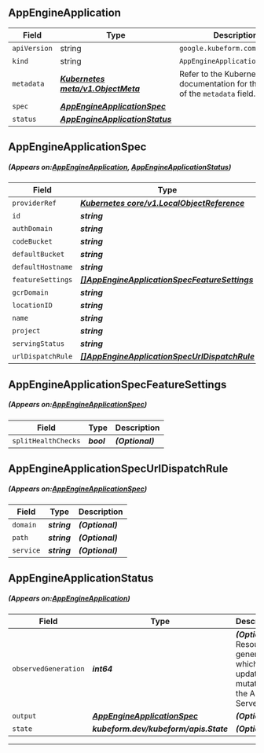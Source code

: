 ## AppEngineApplication
| Field | Type | Description |
| ------ | ----- | ----------- |
| `apiVersion` | string | `google.kubeform.com/v1alpha1` |
|    `kind` | string | `AppEngineApplication` |
| `metadata` | ***[Kubernetes meta/v1.ObjectMeta](https://kubernetes.io/docs/reference/generated/kubernetes-api/v1.13/#objectmeta-v1-meta)***|Refer to the Kubernetes API documentation for the fields of the `metadata` field.|
| `spec` | ***[AppEngineApplicationSpec](#AppEngineApplicationSpec)***||
| `status` | ***[AppEngineApplicationStatus](#AppEngineApplicationStatus)***||
## AppEngineApplicationSpec
##### (Appears on:[AppEngineApplication](#AppEngineApplication), [AppEngineApplicationStatus](#AppEngineApplicationStatus))
| Field | Type | Description |
| ------ | ----- | ----------- |
| `providerRef` | ***[Kubernetes core/v1.LocalObjectReference](https://kubernetes.io/docs/reference/generated/kubernetes-api/v1.13/#localobjectreference-v1-core)***||
| `id` | ***string***||
| `authDomain` | ***string***| ***(Optional)*** |
| `codeBucket` | ***string***| ***(Optional)*** |
| `defaultBucket` | ***string***| ***(Optional)*** |
| `defaultHostname` | ***string***| ***(Optional)*** |
| `featureSettings` | ***[[]AppEngineApplicationSpecFeatureSettings](#AppEngineApplicationSpecFeatureSettings)***| ***(Optional)*** |
| `gcrDomain` | ***string***| ***(Optional)*** |
| `locationID` | ***string***||
| `name` | ***string***| ***(Optional)*** |
| `project` | ***string***| ***(Optional)*** |
| `servingStatus` | ***string***| ***(Optional)*** |
| `urlDispatchRule` | ***[[]AppEngineApplicationSpecUrlDispatchRule](#AppEngineApplicationSpecUrlDispatchRule)***| ***(Optional)*** |
## AppEngineApplicationSpecFeatureSettings
##### (Appears on:[AppEngineApplicationSpec](#AppEngineApplicationSpec))
| Field | Type | Description |
| ------ | ----- | ----------- |
| `splitHealthChecks` | ***bool***| ***(Optional)*** |
## AppEngineApplicationSpecUrlDispatchRule
##### (Appears on:[AppEngineApplicationSpec](#AppEngineApplicationSpec))
| Field | Type | Description |
| ------ | ----- | ----------- |
| `domain` | ***string***| ***(Optional)*** |
| `path` | ***string***| ***(Optional)*** |
| `service` | ***string***| ***(Optional)*** |
## AppEngineApplicationStatus
##### (Appears on:[AppEngineApplication](#AppEngineApplication))
| Field | Type | Description |
| ------ | ----- | ----------- |
| `observedGeneration` | ***int64***| ***(Optional)*** Resource generation, which is updated on mutation by the API Server.|
| `output` | ***[AppEngineApplicationSpec](#AppEngineApplicationSpec)***| ***(Optional)*** |
| `state` | ***kubeform.dev/kubeform/apis.State***| ***(Optional)*** |
---
